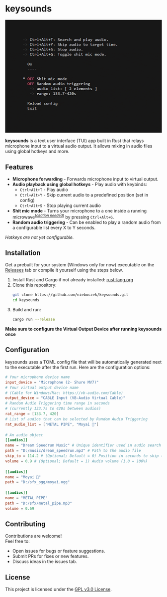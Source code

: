 # keysounds
![](examples/showcase.gif)

**keysounds** is a text user interface (TUI) app built in Rust that relays microphone input to a virtual audio output.
It allows mixing in audio files using global hotkeys and more.

## Features
- **Microphone forwarding** - Forwards microphone input to virtual output.
- **Audio playback using global hotkeys** - Play audio with keybinds:
  - `Ctrl+Alt+T` - Play audio
  - `Ctrl+Alt+Y` - Skip current audio to a predefined position (set in config)
  - `Ctrl+Alt+S` - Stop playing current audio
- **Shit mic mode** - Turns your microphone to a one inside a running microwave<sup title="this is a joke btw">[_[citation needed]()_]</sup> by pressing `Ctrl+Alt+G`.
- **Random audio triggering** - Can be enabled to play a random audio from a configurable list every X to Y seconds.

_Hotkeys are not yet configurable._

## Installation
Get a prebuilt for your system (Windows only for now) executable on the [Releases](https://github.com/nieboczek/keysounds/releases) tab or compile it yourself using the steps below.

1. Install Rust and Cargo if not already installed: [rust-lang.org](https://www.rust-lang.org/tools/install)
2. Clone this repository:
   ```sh
   git clone https://github.com/nieboczek/keysounds.git
   cd keysounds
   ```
3. Build and run:
   ```sh
   cargo run --release
   ```

**Make sure to configure the Virtual Output Device after running keysounds once**

## Configuration
keysounds uses a TOML config file that will be automatically generated next to the executable after the first run. Here are the configuration options:
```toml
# Your microphone device name
input_device = "Microphone (2- Shure MV7)"
# Your virtual output device name
# (Cable for Windows/Mac: https://vb-audio.com/Cable)
output_device = "CABLE Input (VB-Audio Virtual Cable)"
# Random Audio Triggering time range in seconds
# (currently 133.7s to 420s between audios)
rat_range = [133.7, 420]
# List of audios that can be selected by Random Audio Triggering
rat_audio_list = ["METAL PIPE", "Moyai 🗿"]

# An audio object
[[audios]]
name = "Dream Speedrun Music" # Unique identifier used in audio search
path = "D:/music/dream_speedrun.mp3" # Path to the audio file
skip_to = 114.2 # (Optional; Default = 0) Position in seconds to skip to
volume = 0.9 # (Optional; Default = 1) Audio volume (1.0 = 100%)

[[audios]]
name = "Moyai 🗿"
path = "D:/sfx_ogg/moyai.ogg"

[[audios]]
name = "METAL PIPE"
path = "D:/sfx/metal_pipe.mp3"
volume = 0.69
```

## Contributing
Contributions are welcome!  
Feel free to:
- Open issues for bugs or feature suggestions.
- Submit PRs for fixes or new features.
- Discuss ideas in the issues tab.

## License
This project is licensed under the [GPL v3.0 License](https://github.com/nieboczek/keysounds/blob/master/LICENSE).

